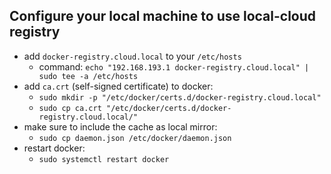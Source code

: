 ## Configure your local machine to use local-cloud registry
- add `docker-registry.cloud.local` to your `/etc/hosts`
    - command: `echo "192.168.193.1 docker-registry.cloud.local" | sudo tee -a /etc/hosts`
- add `ca.crt` (self-signed certificate) to docker:
    - `sudo mkdir -p "/etc/docker/certs.d/docker-registry.cloud.local"`
    - `sudo cp ca.crt "/etc/docker/certs.d/docker-registry.cloud.local/"`
- make sure to include the cache as local mirror:
    - `sudo cp daemon.json /etc/docker/daemon.json`
- restart docker:
    - `sudo systemctl restart docker`